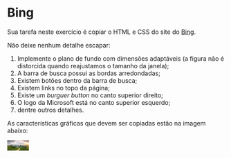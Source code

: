 # Bing

Sua tarefa neste exercício é copiar o HTML e CSS do site do [Bing](https://www.bing.com/).

Não deixe nenhum detalhe escapar: 

1. Implemente o plano de fundo com dimensões adaptáveis (a figura não é distorcida quando reajustamos o tamanho da janela);
2. A barra de busca possui as bordas arredondadas;
3. Existem botões dentro da barra de busca;
4. Existem links no topo da página;
5. Existe um _burguer button_ no canto superior direito;
6. O logo da Microsoft está no canto superior esquerdo;
7. dentre outros detalhes.

As características gráficas que devem ser copiadas estão na imagem abaixo:

<img src="../imagens/site_bing.png" width=50>
